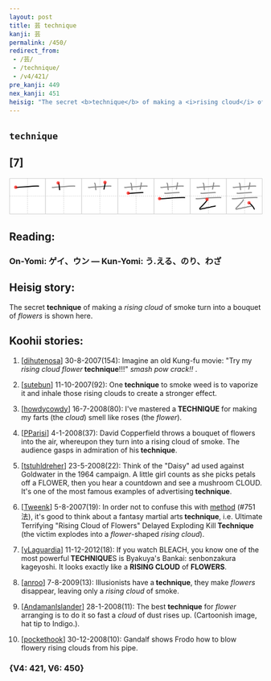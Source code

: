 ```yaml
---
layout: post
title: 芸 technique
kanji: 芸
permalink: /450/
redirect_from:
 - /芸/
 - /technique/
 - /v4/421/
pre_kanji: 449
nex_kanji: 451
heisig: "The secret <b>technique</b> of making a <i>rising cloud</i> of smoke turn into a bouquet of <i>flowers</i> is shown here."
---
```


## `technique`

## [7]

<div class="stroke"><img src="../images/E88AB8.png" /></div>

## Reading:

### On-Yomi: ゲイ、ウン &mdash; Kun-Yomi: う.える、のり、わざ

## Heisig story:

The secret <b>technique</b> of making a <i>rising cloud</i> of smoke turn into a bouquet of <i>flowers</i> is shown here.

## Koohii stories:

1) [<a href="http://kanji.koohii.com/profile/dihutenosa">dihutenosa</a>] 30-8-2007(154): Imagine an old Kung-fu movie: &quot;Try my <em>rising cloud</em> <em>flower</em><strong> technique</strong>!!!&quot; <em> smash </em> <em> pow </em> <em> crack!! </em>.

2) [<a href="http://kanji.koohii.com/profile/sutebun">sutebun</a>] 11-10-2007(92): One<strong> technique</strong> to smoke weed is to vaporize it and inhale those rising clouds to create a stronger effect.

3) [<a href="http://kanji.koohii.com/profile/howdycowdy">howdycowdy</a>] 16-7-2008(80): I&#039;ve mastered a<strong> TECHNIQUE</strong> for making my farts (the <em>cloud</em>) smell like roses (the <em>flower</em>).

4) [<a href="http://kanji.koohii.com/profile/PParisi">PParisi</a>] 4-1-2008(37): David Copperfield throws a bouquet of flowers into the air, whereupon they turn into a rising cloud of smoke. The audience gasps in admiration of his<strong> technique</strong>.

5) [<a href="http://kanji.koohii.com/profile/tstuhldreher">tstuhldreher</a>] 23-5-2008(22): Think of the &quot;Daisy&quot; ad used against Goldwater in the 1964 campaign. A little girl counts as she picks petals off a FLOWER, then you hear a countdown and see a mushroom CLOUD. It&#039;s one of the most famous examples of advertising<strong> technique</strong>.

6) [<a href="http://kanji.koohii.com/profile/Tweenk">Tweenk</a>] 5-8-2007(19): In order not to confuse this with <a href="../v4/751">method</a> (#751 法), it&#039;s good to think about a fantasy martial arts<strong> technique</strong>, i.e. Ultimate Terrifying &quot;Rising Cloud of Flowers&quot; Delayed Exploding Kill<strong> Technique</strong> (the victim explodes into a <em>flower</em>-shaped <em>rising cloud</em>).

7) [<a href="http://kanji.koohii.com/profile/yLaguardia">yLaguardia</a>] 11-12-2012(18): If you watch BLEACH, you know one of the most powerful<strong> TECHNIQUE</strong>S is Byakuya&#039;s Bankai: senbonzakura kageyoshi. It looks exactly like a <strong>RISING CLOUD</strong> of <strong>FLOWERS</strong>.

8) [<a href="http://kanji.koohii.com/profile/anroo">anroo</a>] 7-8-2009(13): Illusionists have a<strong> technique</strong>, they make <em>flowers</em> disappear, leaving only a <em>rising cloud</em> of smoke.

9) [<a href="http://kanji.koohii.com/profile/AndamanIslander">AndamanIslander</a>] 28-1-2008(11): The best <strong>technique</strong> for <em>flower</em> arranging is to do it so fast a <em>cloud</em> of dust rises up. (Cartoonish image, hat tip to Indigo.).

10) [<a href="http://kanji.koohii.com/profile/pockethook">pockethook</a>] 30-12-2008(10): Gandalf shows Frodo how to blow flowery rising clouds from his pipe.

### {V4: 421, V6: 450}
